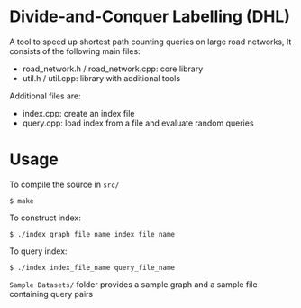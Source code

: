 # Divide-and-Conquer Labelling (DHL) 

A tool to speed up shortest path counting queries on large road networks, 
It consists of the following main files:

* road_network.h / road_network.cpp: core library
* util.h / util.cpp: library with additional tools

Additional files are:

* index.cpp: create an index file
* query.cpp: load index from a file and evaluate random queries

# Usage

To compile the source in `src/`

    $ make

To construct index:

    $ ./index graph_file_name index_file_name

To query index:

    $ ./index index_file_name query_file_name

`Sample Datasets/` folder provides a sample graph and a sample file containing query pairs
